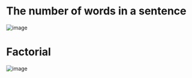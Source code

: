 # The number of words in a sentence
![image](https://user-images.githubusercontent.com/100313500/179363345-34110cb5-e34a-4911-83f1-0c03d15d3ff4.png)
# Factorial
![image](https://user-images.githubusercontent.com/100313500/179363649-a5564237-fa58-4135-8f95-c7f3510256d6.png)

